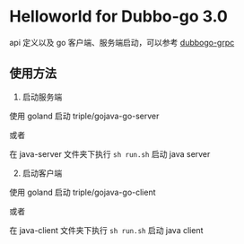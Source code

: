 # Helloworld for Dubbo-go 3.0

api 定义以及 go 客户端、服务端启动，可以参考 [dubbogo-grpc](../dubbogo-grpc/README_zh.md)

## 使用方法

1. 启动服务端

使用 goland 启动 triple/gojava-go-server

或者

在 java-server 文件夹下执行 `sh run.sh` 启动 java server

2. 启动客户端

使用 goland 启动 triple/gojava-go-client

或者

在 java-client 文件夹下执行 `sh run.sh` 启动 java client

